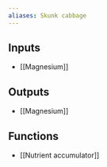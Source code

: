 ```yaml
---
aliases: Skunk cabbage
---
```


## Inputs
- [[Magnesium]]

## Outputs
- [[Magnesium]]

## Functions
- [[Nutrient accumulator]]